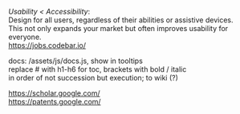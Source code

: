   
_Usability < Accessibility_:  
Design for all users, regardless of their abilities or assistive devices.  
This not only expands your market but often improves usability for everyone.  
https://jobs.codebar.io/  
  
docs: /assets/js/docs.js, show in tooltips  
replace # with h1-h6 for toc, brackets with bold / italic  
in order of not succession but execution; to wiki (?)  
  
https://scholar.google.com/  
https://patents.google.com/  
